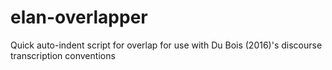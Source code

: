 # elan-overlapper
Quick auto-indent script for overlap for use with Du Bois (2016)'s discourse transcription conventions
